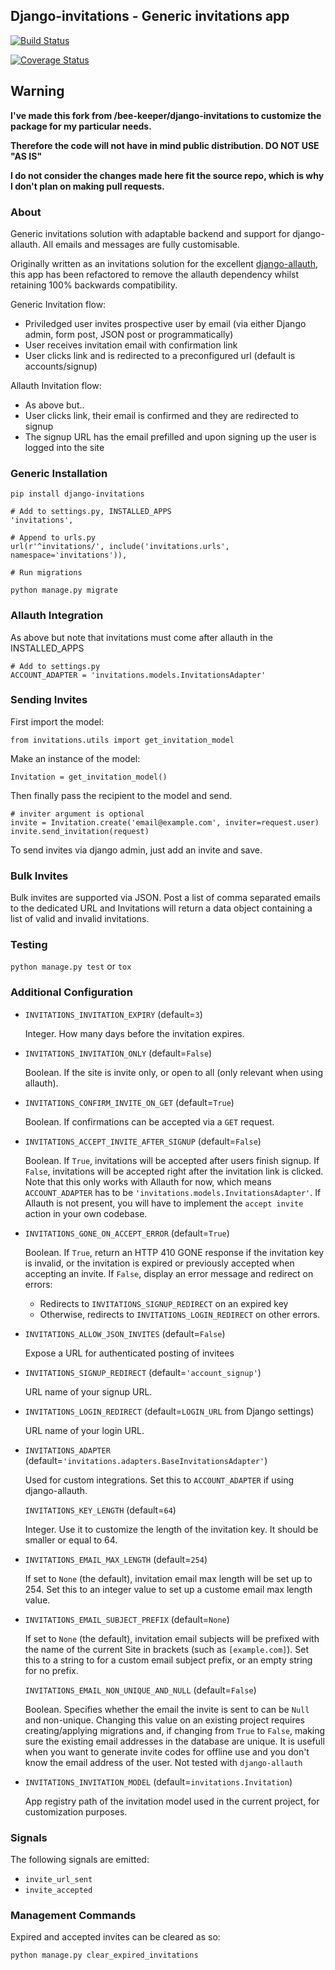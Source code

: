 ## Django-invitations - Generic invitations app

[![Build Status](https://travis-ci.org/bee-keeper/django-invitations.svg?branch=master)](https://travis-ci.org/bee-keeper/django-invitations)

[![Coverage Status](https://coveralls.io/repos/bee-keeper/django-invitations/badge.svg?branch=master&service=github)](https://coveralls.io/github/bee-keeper/django-invitations?branch=master)

## Warning

**I've made this fork from /bee-keeper/django-invitations to customize the package for my particular needs.**

**Therefore the code will not have in mind public distribution. DO NOT USE "AS IS"**

**I do not consider the changes made here fit the source repo, which is why I don't plan on making pull requests.**

### About

Generic invitations solution with adaptable backend and support for django-allauth. All emails and messages are fully customisable.

Originally written as an invitations solution for the excellent [django-allauth](https://github.com/pennersr/django-allauth), this app has been refactored to remove the allauth dependency whilst retaining 100% backwards compatibility.

Generic Invitation flow:

- Priviledged user invites prospective user by email (via either Django admin, form post, JSON post or programmatically)
- User receives invitation email with confirmation link
- User clicks link and is redirected to a preconfigured url (default is accounts/signup)

Allauth Invitation flow:

- As above but..
- User clicks link, their email is confirmed and they are redirected to signup
- The signup URL has the email prefilled and upon signing up the user is logged into the site

### Generic Installation

```
pip install django-invitations

# Add to settings.py, INSTALLED_APPS
'invitations',

# Append to urls.py
url(r'^invitations/', include('invitations.urls', namespace='invitations')),

# Run migrations

python manage.py migrate
```

### Allauth Integration

As above but note that invitations must come after allauth in the INSTALLED_APPS

```
# Add to settings.py
ACCOUNT_ADAPTER = 'invitations.models.InvitationsAdapter'
```

### Sending Invites

First import the model:

```
from invitations.utils import get_invitation_model
```

Make an instance of the model:

```
Invitation = get_invitation_model()
```

Then finally pass the recipient to the model and send.

```
# inviter argument is optional
invite = Invitation.create('email@example.com', inviter=request.user)
invite.send_invitation(request)
```

To send invites via django admin, just add an invite and save.

### Bulk Invites

Bulk invites are supported via JSON. Post a list of comma separated emails to the dedicated URL and Invitations will return a data object containing a list of valid and invalid invitations.

### Testing

`python manage.py test` or `tox`

### Additional Configuration

- `INVITATIONS_INVITATION_EXPIRY` (default=`3`)

  Integer. How many days before the invitation expires.

- `INVITATIONS_INVITATION_ONLY` (default=`False`)

  Boolean. If the site is invite only, or open to all (only relevant when using allauth).

- `INVITATIONS_CONFIRM_INVITE_ON_GET` (default=`True`)

  Boolean. If confirmations can be accepted via a `GET` request.

- `INVITATIONS_ACCEPT_INVITE_AFTER_SIGNUP` (default=`False`)

  Boolean. If `True`, invitations will be accepted after users finish signup.
  If `False`, invitations will be accepted right after the invitation link is clicked.
  Note that this only works with Allauth for now, which means `ACCOUNT_ADAPTER` has to be
  `'invitations.models.InvitationsAdapter'`. If Allauth is not present, you will have to
  implement the `accept invite` action in your own codebase.

- `INVITATIONS_GONE_ON_ACCEPT_ERROR` (default=`True`)

  Boolean. If `True`, return an HTTP 410 GONE response if the invitation key
  is invalid, or the invitation is expired or previously accepted when
  accepting an invite. If `False`, display an error message and redirect on
  errors:

  - Redirects to `INVITATIONS_SIGNUP_REDIRECT` on an expired key
  - Otherwise, redirects to `INVITATIONS_LOGIN_REDIRECT` on other errors.

- `INVITATIONS_ALLOW_JSON_INVITES` (default=`False`)

  Expose a URL for authenticated posting of invitees

- `INVITATIONS_SIGNUP_REDIRECT` (default=`'account_signup'`)

  URL name of your signup URL.

- `INVITATIONS_LOGIN_REDIRECT` (default=`LOGIN_URL` from Django settings)

  URL name of your login URL.

- `INVITATIONS_ADAPTER` (default=`'invitations.adapters.BaseInvitationsAdapter'`)

  Used for custom integrations. Set this to `ACCOUNT_ADAPTER` if using django-allauth.

  `INVITATIONS_KEY_LENGTH` (default=`64`)

  Integer. Use it to customize the length of the invitation key. It should be smaller or equal to 64.

- `INVITATIONS_EMAIL_MAX_LENGTH` (default=`254`)

  If set to `None` (the default), invitation email max length will be set up to 254. Set this to an integer value to set up a custome email max length value.

- `INVITATIONS_EMAIL_SUBJECT_PREFIX` (default=`None`)

  If set to `None` (the default), invitation email subjects will be prefixed with the name of the current Site in brackets (such as `[example.com]`). Set this to a string to for a custom email subject prefix, or an empty string for no prefix.

  `INVITATIONS_EMAIL_NON_UNIQUE_AND_NULL` (default=`False`)

  Boolean. Specifies whether the email the invite is sent to can be `Null` and non-unique. Changing this value on an existing project requires creating/applying migrations and, if changing from `True` to `False`, making sure the existing email addresses in the database are unique. It is usefull when you want to generate invite codes for offline use and you don't know the email address of the user. Not tested with `django-allauth`

- `INVITATIONS_INVITATION_MODEL` (default=`invitations.Invitation`)

  App registry path of the invitation model used in the current project, for customization purposes.

### Signals

The following signals are emitted:

- `invite_url_sent`
- `invite_accepted`

### Management Commands

Expired and accepted invites can be cleared as so:

`python manage.py clear_expired_invitations`
